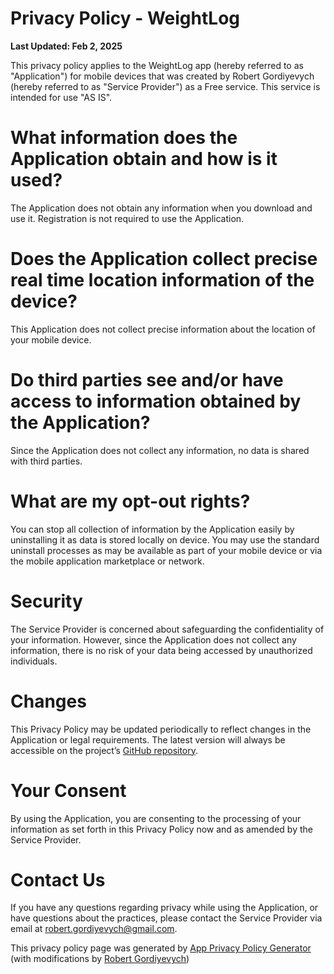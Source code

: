 # Privacy Policy - WeightLog

**Last Updated: Feb 2, 2025**

This privacy policy applies to the WeightLog app (hereby referred to as "Application") for mobile devices that was created by Robert Gordiyevych (hereby referred to as "Service Provider") as a Free service. This service is intended for use "AS IS".

# What information does the Application obtain and how is it used?

The Application does not obtain any information when you download and use it. Registration is not required to use the Application.

# Does the Application collect precise real time location information of the device?

This Application does not collect precise information about the location of your mobile device.

# Do third parties see and/or have access to information obtained by the Application?

Since the Application does not collect any information, no data is shared with third parties.

# What are my opt-out rights?

You can stop all collection of information by the Application easily by uninstalling it as data is stored locally on device. You may use the standard uninstall processes as may be available as part of your mobile device or via the mobile application marketplace or network.

# Security

The Service Provider is concerned about safeguarding the confidentiality of your information. However, since the Application does not collect any information, there is no risk of your data being accessed by unauthorized individuals.

# Changes

This Privacy Policy may be updated periodically to reflect changes in the Application or legal requirements. The latest version will always be accessible on the project’s [GitHub repository](https://github.com/RoBoT095/weightlog/blob/main/PRIVACY_POLICY.md).

# Your Consent

By using the Application, you are consenting to the processing of your information as set forth in this Privacy Policy now and as amended by the Service Provider.

# Contact Us

If you have any questions regarding privacy while using the Application, or have questions about the practices, please contact the Service Provider via email at robert.gordiyevych@gmail.com.

This privacy policy page was generated by [App Privacy Policy Generator](https://app-privacy-policy-generator.nisrulz.com/) (with modifications by [Robert Gordiyevych](https://github.com/RoBoT095))
